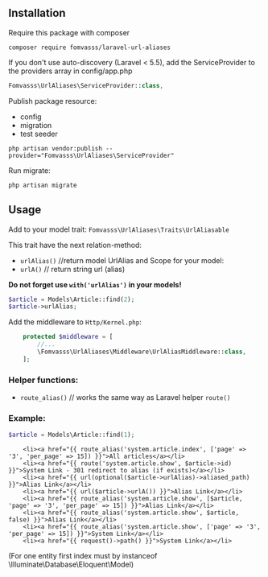 ## Installation

Require this package with composer
```shell
composer require fomvasss/laravel-url-aliases
```

If you don't use auto-discovery (Laravel < 5.5), add the ServiceProvider to the providers array in config/app.php
```php
Fomvasss\UrlAliases\ServiceProvider::class,
```

Publish package resource:
- config
- migration
- test seeder

```shell
php artisan vendor:publish --provider="Fomvasss\UrlAliases\ServiceProvider"
```

Run migrate:
```shell
php artisan migrate
```

## Usage

Add to your model trait: `Fomvasss\UrlAliases\Traits\UrlAliasable` 

This trait have the next relation-method:
-  `urlAlias()` //return model UrlAlias
and Scope for your model:
- `urlA()`      // return string url (alias)

__Do not forget use `with('urlAlias')` in your models!__

```php
$article = Models\Article::find(2);
$article->urlAlias;
```

Add the middleware to `Http/Kernel.php`:
```php
    protected $middleware = [
        //...
        \Fomvasss\UrlAliases\Middleware\UrlAliasMiddleware::class,
    ];
```

### Helper functions:
- `route_alias()` // works the same way as Laravel helper `route()`

### Example:
```php
$article = Models\Article::find(1);
```

```blade
    <li><a href="{{ route_alias('system.article.index', ['page' => '3', 'per_page' => 15]) }}">All articles</a></li>
    <li><a href="{{ route('system.article.show', $article->id) }}">System Link - 301 redirect to alias (if exists)</a></li>
    <li><a href="{{ url(optional($article->urlAlias)->aliased_path) }}">Alias Link</a></li>
    <li><a href="{{ url($article->urlA()) }}">Alias Link</a></li>
    <li><a href="{{ route_alias('system.article.show', [$article, 'page' => '3', 'per_page' => 15]) }}">Alias Link</a></li>
    <li><a href="{{ route_alias('system.article.show', $article, false) }}">Alias Link</a></li>
    <li><a href="{{ route_alias('system.article.show', ['page' => '3', 'per_page' => 15]) }}">System Link</a></li>
    <li><a href="{{ request()->path() }}">System Link</a></li>
```
(For one entity first index must by instanceof \Illuminate\Database\Eloquent\Model)